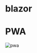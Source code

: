 # blazor

# PWA

![pwa](https://user-images.githubusercontent.com/76429727/115109558-09f0d680-9fa9-11eb-9f6f-1d58055b2876.png)
